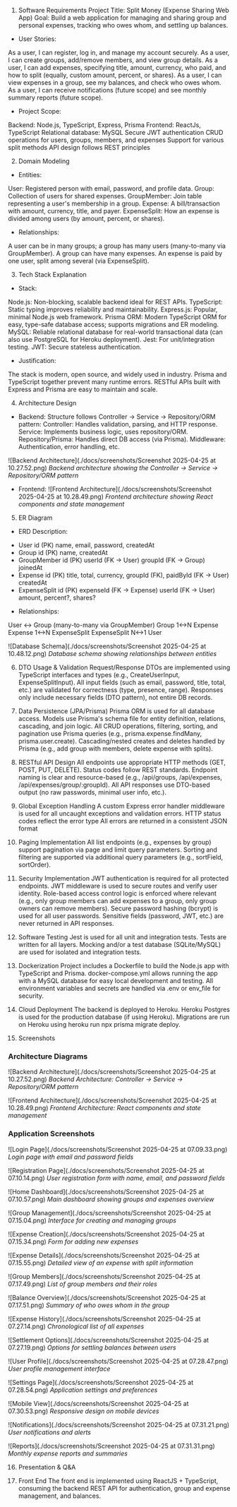 1. Software Requirements
Project Title: Split Money (Expense Sharing Web App)
Goal: Build a web application for managing and sharing group and personal expenses, tracking who owes whom, and settling up balances.

- User Stories:

As a user, I can register, log in, and manage my account securely.
As a user, I can create groups, add/remove members, and view group details.
As a user, I can add expenses, specifying title, amount, currency, who paid, and how to split (equally, custom amount, percent, or shares).
As a user, I can view expenses in a group, see my balances, and check who owes whom.
As a user, I can receive notifications (future scope) and see monthly summary reports (future scope).

- Project Scope:

Backend: Node.js, TypeScript, Express, Prisma
Frontend: ReactJs, TypeScript
Relational database: MySQL
Secure JWT authentication
CRUD operations for users, groups, members, and expenses
Support for various split methods
API design follows REST principles

2. Domain Modeling
- Entities:

User: Registered person with email, password, and profile data.
Group: Collection of users for shared expenses.
GroupMember: Join table representing a user's membership in a group.
Expense: A bill/transaction with amount, currency, title, and payer.
ExpenseSplit: How an expense is divided among users (by amount, percent, or shares).

- Relationships:

A user can be in many groups; a group has many users (many-to-many via GroupMember).
A group can have many expenses.
An expense is paid by one user, split among several (via ExpenseSplit).

3. Tech Stack Explanation
- Stack:

Node.js: Non-blocking, scalable backend ideal for REST APIs.
TypeScript: Static typing improves reliability and maintainability.
Express.js: Popular, minimal Node.js web framework.
Prisma ORM: Modern TypeScript ORM for easy, type-safe database access; supports migrations and ER modeling.
MySQL: Reliable relational database for real-world transactional data (can also use PostgreSQL for Heroku deployment).
Jest: For unit/integration testing.
JWT: Secure stateless authentication.

- Justification:

The stack is modern, open source, and widely used in industry.
Prisma and TypeScript together prevent many runtime errors.
RESTful APIs built with Express and Prisma are easy to maintain and scale.

4. Architecture Design
- Backend: Structure follows Controller → Service → Repository/ORM pattern:
Controller: Handles validation, parsing, and HTTP response.
Service: Implements business logic, uses repository/ORM.
Repository/Prisma: Handles direct DB access (via Prisma).
Middleware: Authentication, error handling, etc.

![Backend Architecture](./docs/screenshots/Screenshot 2025-04-25 at 10.27.52.png)
*Backend architecture showing the Controller → Service → Repository/ORM pattern*

- Frontend:
![Frontend Architecture](./docs/screenshots/Screenshot 2025-04-25 at 10.28.49.png)
*Frontend architecture showing React components and state management*

5. ER Diagram
- ERD Description:

+ User
id (PK)
name, email, password, createdAt
+ Group
id (PK)
name, createdAt
+ GroupMember
id (PK)
userId (FK → User)
groupId (FK → Group)
joinedAt
+ Expense
id (PK)
title, total, currency, groupId (FK), paidById (FK → User)
createdAt
+ ExpenseSplit
id (PK)
expenseId (FK → Expense)
userId (FK → User)
amount, percent?, shares?

- Relationships:

User <-> Group (many-to-many via GroupMember)
Group 1<->N Expense
Expense 1<->N ExpenseSplit
ExpenseSplit N<->1 User

![Database Schema](./docs/screenshots/Screenshot 2025-04-25 at 10.48.12.png)
*Database schema showing relationships between entities*

6. DTO Usage & Validation
Request/Response DTOs are implemented using TypeScript interfaces and types (e.g., CreateUserInput, ExpenseSplitInput).
All input fields (such as email, password, title, total, etc.) are validated for correctness (type, presence, range).
Responses only include necessary fields (DTO pattern), not entire DB records.

7. Data Persistence (JPA/Prisma)
Prisma ORM is used for all database access.
Models use Prisma's schema file for entity definition, relations, cascading, and join logic.
All CRUD operations, filtering, sorting, and pagination use Prisma queries (e.g., prisma.expense.findMany, prisma.user.create).
Cascading/nested creates and deletes handled by Prisma (e.g., add group with members, delete expense with splits).

8. RESTful API Design
All endpoints use appropriate HTTP methods (GET, POST, PUT, DELETE).
Status codes follow REST standards.
Endpoint naming is clear and resource-based (e.g., /api/groups, /api/expenses, /api/expenses/group/:groupId).
All API responses use DTO-based output (no raw passwords, minimal user info, etc.).

9. Global Exception Handling
A custom Express error handler middleware is used for all uncaught exceptions and validation errors.
HTTP status codes reflect the error type
All errors are returned in a consistent JSON format

10. Paging Implementation
All list endpoints (e.g., expenses by group) support pagination via page and limit query parameters.
Sorting and filtering are supported via additional query parameters (e.g., sortField, sortOrder).

11. Security Implementation
JWT authentication is required for all protected endpoints.
JWT middleware is used to secure routes and verify user identity.
Role-based access control logic is enforced where relevant (e.g., only group members can add expenses to a group, only group owners can remove members).
Secure password hashing (bcrypt) is used for all user passwords.
Sensitive fields (password, JWT, etc.) are never returned in API responses.

12. Software Testing
Jest is used for all unit and integration tests.
Tests are written for all layers.
Mocking and/or a test database (SQLite/MySQL) are used for isolated and integration tests.

13. Dockerization
Project includes a Dockerfile to build the Node.js app with TypeScript and Prisma.
docker-compose.yml allows running the app with a MySQL database for easy local development and testing.
All environment variables and secrets are handled via .env or env_file for security.

14. Cloud Deployment
The backend is deployed to Heroku.
Heroku Postgres is used for the production database (if using Heroku).
Migrations are run on Heroku using heroku run npx prisma migrate deploy.

15. Screenshots

### Architecture Diagrams
![Backend Architecture](./docs/screenshots/Screenshot 2025-04-25 at 10.27.52.png)
*Backend Architecture: Controller → Service → Repository/ORM pattern*

![Frontend Architecture](./docs/screenshots/Screenshot 2025-04-25 at 10.28.49.png)
*Frontend Architecture: React components and state management*

### Application Screenshots
![Login Page](./docs/screenshots/Screenshot 2025-04-25 at 07.09.33.png)
*Login page with email and password fields*

![Registration Page](./docs/screenshots/Screenshot 2025-04-25 at 07.10.14.png)
*User registration form with name, email, and password fields*

![Home Dashboard](./docs/screenshots/Screenshot 2025-04-25 at 07.10.57.png)
*Main dashboard showing groups and expenses overview*

![Group Management](./docs/screenshots/Screenshot 2025-04-25 at 07.15.04.png)
*Interface for creating and managing groups*

![Expense Creation](./docs/screenshots/Screenshot 2025-04-25 at 07.15.34.png)
*Form for adding new expenses*

![Expense Details](./docs/screenshots/Screenshot 2025-04-25 at 07.15.55.png)
*Detailed view of an expense with split information*

![Group Members](./docs/screenshots/Screenshot 2025-04-25 at 07.17.49.png)
*List of group members and their roles*

![Balance Overview](./docs/screenshots/Screenshot 2025-04-25 at 07.17.51.png)
*Summary of who owes whom in the group*

![Expense History](./docs/screenshots/Screenshot 2025-04-25 at 07.27.14.png)
*Chronological list of all expenses*

![Settlement Options](./docs/screenshots/Screenshot 2025-04-25 at 07.27.19.png)
*Options for settling balances between users*

![User Profile](./docs/screenshots/Screenshot 2025-04-25 at 07.28.47.png)
*User profile management interface*

![Settings Page](./docs/screenshots/Screenshot 2025-04-25 at 07.28.54.png)
*Application settings and preferences*

![Mobile View](./docs/screenshots/Screenshot 2025-04-25 at 07.30.53.png)
*Responsive design on mobile devices*

![Notifications](./docs/screenshots/Screenshot 2025-04-25 at 07.31.21.png)
*User notifications and alerts*

![Reports](./docs/screenshots/Screenshot 2025-04-25 at 07.31.31.png)
*Monthly expense reports and summaries*

16. Presentation & Q&A

17. Front End
The front end is implemented using ReactJS + TypeScript, consuming the backend REST API for authentication, group and expense management, and balances.
